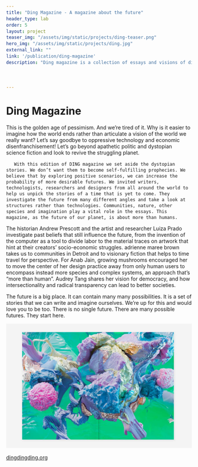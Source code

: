 ```yaml
---
title: "Ding Magazine - A magazine about the future"
header_type: lab
order: 5
layout: project
teaser_img: "/assets/img/static/projects/ding-teaser.png"
hero_img: "/assets/img/static/projects/ding.jpg"
external_link: ""
link: '/publication/ding-magazine'
description: "Ding magazine is a collection of essays and visions of different futures. Artists, technologists, designers and many others contributed to this edition of the magazine. Ding was developed in collaboration with the Mozilla Foundation."



---
```

<h1>Ding Magazine</h1>
<p>This is the golden age of pessimism. And we’re tired of it.
      Why is it easier to imagine how the world ends rather than articulate a vision of the world we really want? Let’s say goodbye to oppressive technology and economic disenfranchisement! Let’s go beyond apathetic politic and dystopian science fiction and look to revive the struggling planet.

       With this edition of DING magazine we set aside the dystopian stories. We don’t want them to become self-fulfilling prophecies. We believe that by exploring positive scenarios, we can increase the probability of more desirable futures. We invited writers, technologists, researchers and designers from all around the world to help us unpick the stories of a time that is yet to come. They investigate the future from many different angles and take a look at structures rather than technologies. Communities, nature, other species and imagination play a vital role in the essays. This magazine, as the future of our planet, is about more than humans.
The historian Andrew Prescott and the artist and researcher Luiza Prado investigate past beliefs that still influence the future, from the invention of the computer as a tool to divide labor to the material traces on artwork that hint at their creators’ socio-economic struggles. adrienne maree brown takes us to communities in Detroit and to visionary fiction that helps to time travel for perspective. For Anab Jain, growing mushrooms encouraged her to move the center of her design practice away from only human users to encompass instead more species and complex systems, an approach that’s “more than human”. Audrey Tang shares her vision for democracy, and how intersectionality and radical transparency can lead to better societies.

The future is a big place. It can contain many many possibilities. It is a set of stories that we can write and imagine ourselves. We’re up for this and would love you to be too. There is no single future. There are many possible futures. They start here.
</p>

<img class="img-responsive" src="/assets/img/static/projects/ding3.jpg">


<p><a href="http://dingdingding.org" target="_blank">dingdingding.org</a></p>




